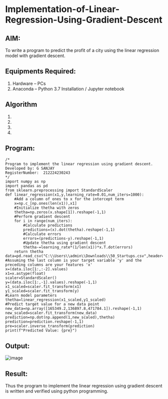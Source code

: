 # Implementation-of-Linear-Regression-Using-Gradient-Descent

## AIM:
To write a program to predict the profit of a city using the linear regression model with gradient descent.

## Equipments Required:
1. Hardware – PCs
2. Anaconda – Python 3.7 Installation / Jupyter notebook

## Algorithm
1. 
2. 
3. 
4. 

## Program:
```
/*
Program to implement the linear regression using gradient descent.
Developed by: G SANJAY 
RegisterNumber:  212224230243
*/
import numpy as np
import pandas as pd
from sklearn.preprocessing import StandardScaler
def linear_regression(x1,y,learning_rate=0.01,num_iters=1000):
    #Add a column of ones to x for the intercept term
    x=np.c_[np.ones(len(x1)),x1]
    #Initialize thetha with zeros
    thetha=np.zeros(x.shape[1]).reshape(-1,1)
    #Perform gradient descent
    for i in range(num_iters):
        #Calculate predictions
        predictions=(x).dot(thetha).reshape(-1,1)
        #Calculate errors
        errors=(predictions-y).reshape(-1,1)
        #Update thetha using gradient descent
        thetha-=learning_rate*(1/len(x1))*x.T.dot(errors)
    return thetha
data=pd.read_csv("C:\\Users\\admin\\Downloads\\50_Startups.csv",header=None)
#Assuming the last column is your target variable 'y' and the preceding columns are your features 'x'
x=(data.iloc[1:,:-2].values)
x1=x.astype(float)
scaler=StandardScaler()
y=(data.iloc[1:,-1].values).reshape(-1,1)
x1_scaled=scaler.fit_transform(x1)
y1_scaled=scaler.fit_transform(y)
#Learn model parameters
thetha=linear_regression(x1_scaled,y1_scaled)
#Predict target value for a new data point
new_data=np.array([165349.2,136897.8,471784.1]).reshape(-1,1)
new_scaled=scaler.fit_transform(new_data)
prediction=np.dot(np.append(1,new_scaled),thetha)
prediction=prediction.reshape(-1,1)
pre=scaler.inverse_transform(prediction)
print(f"Predicted Value: {pre}")  
```

## Output:
![image](https://github.com/user-attachments/assets/f1ac0346-52ff-4753-9731-b0ea4c5fa1c7)


## Result:
Thus the program to implement the linear regression using gradient descent is written and verified using python programming.
